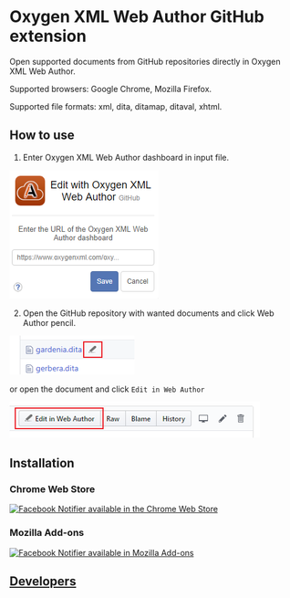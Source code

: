 # Oxygen XML Web Author GitHub extension

Open supported documents from GitHub repositories directly in Oxygen XML Web Author.

Supported browsers: Google Chrome, Mozilla Firefox.

Supported file formats: xml, dita, ditamap, ditaval, xhtml.




## How to use

1) Enter Oxygen XML Web Author dashboard in input file.

![Screenshot](docs/ex.png)

2) Open the GitHub repository with wanted documents and click Web Author pencil.

![Screenshot](docs/ex1.png)

or open the document and click ```Edit in Web Author```

![Screenshot](docs/ex2.png)




## Installation


### Chrome Web Store  
[![Facebook Notifier available in the Chrome Web Store](https://developer.chrome.com/webstore/images/ChromeWebStore_BadgeWBorder_v2_206x58.png)](#)

### Mozilla Add-ons
[![Facebook Notifier available in Mozilla Add-ons](https://addons.cdn.mozilla.net/static/img/addons-buttons/AMO-button_1.png)](#)




## [Developers](docs/DEV.md)



